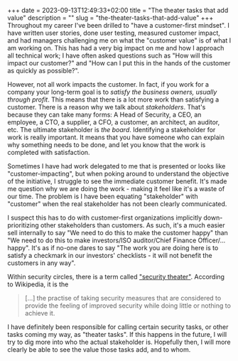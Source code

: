 +++ 
date = 2023-09-13T12:49:33+02:00
title = "The theater tasks that add value"
description = ""
slug = "the-theater-tasks-that-add-value"
+++
Throughout my career I've been drilled to "have a customer-first mindset". I
have written user stories, done user testing, measured customer impact, and had
managers challenging me on what the "customer value" is of what I am working
on. This has had a very big impact on me and how I approach all technical work;
I have often asked questions such as "How will this impact our customer?" and
"How can I put this in the hands of the customer as quickly as possible?".

However, not all work impacts the customer. In fact, if you work for a company
your long-term goal is to *satisfy the business owners, usually through
profit*. This means that there is a lot more work than satisfying a customer.
There is a reason why we talk about _stakeholders_. That's because they can
take many forms: A Head of Security, a CEO, an employee, a CTO, a supplier, a
CFO, a customer, an architect, an auditor, etc. The ultimate stakeholder is
_the board_. Identifying a stakeholder for work is really important. It means
that you have someone who can explain why something needs to be done, and let
you know that the work is completed with satisfaction.

Sometimes I have had work delegated to me that is presented or looks like
"customer-impacting", but when poking around to understand the objective of the
initiative, I struggle to see the immediate customer benefit. It's made me
question why we are doing the work - making it feel like it's a waste of our
time. The problem is I have been equating "stakeholder" with "customer" when
the real stakeholder has not been clearly communicated.

I suspect this has to do with customer-first organizations implicitly
down-prioritizing other stakeholders than customers. As such, it's a much
easier sell internally to say "We need to do this to make the customer happy"
than "We need to do this to make investors/ISO auditor/Chief Finance
Officer/... happy". It's as if no-one dares to say "The work you are doing here
is to satisfy a checkmark in our investors' checklists - it will not benefit
the customers in any way".

Within security circles, there is a term called ["security
theater"][security-theater]. According to Wikipedia, it is the

> [...] the practise of taking security measures that are considered to provide
> the feeling of improved security while doing little or nothing to achieve it.

[security-theater]: https://en.wikipedia.org/wiki/Security_theater

I have definitely been responsible for calling certain security tasks, or other
tasks coming my way, as "theater tasks". If this happens in the future, I will
try to dig more into who the actual stakeholder is. Hopefully then, I will more
clearly be able to see the value those tasks add, and to whom.
